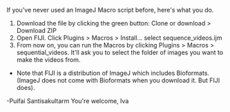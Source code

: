 If you've never used an ImageJ Macro script before, here's what you do.

1. Download the file by clicking the green button:  Clone or download > Download ZIP
2. Open FIJI. Click Plugins > Macros > Install... select sequence_videos.ijm
3. From now on, you can run the Macros by clicking Plugins > Macros > sequential_videos. It'll ask you to select the folder of images you want to make the videos from.

* Note that FIJI is a distribution of ImageJ which includes Bioformats. (ImageJ does not come with Bioformats when you download it. But FIJI does).

-Puifai Santisakultarm
You're welcome, Iva
